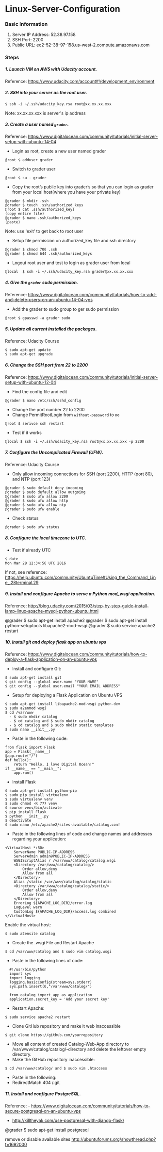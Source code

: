 # Linux-Server-Configuration

### Basic Information
1. Server IP Address: 52.38.97.158 
2. SSH Port: 2200 
3. Public URL: ec2-52-38-97-158.us-west-2.compute.amazonaws.com <br>

### Steps
##### 1. Launch VM on AWS with Udacity account. 
Reference: https://www.udacity.com/account#!/development_environment
##### 2. SSH into your server as the root user. 
```
$ ssh -i ~/.ssh/udacity_key.rsa root@xx.xx.xx.xxx
```
Note: xx.xx.xx.xxx is server's ip address
##### 3. Create a user named `grader`.
Reference: https://www.digitalocean.com/community/tutorials/initial-server-setup-with-ubuntu-14-04

* Login as root, create a new user named grader
```
@root $ adduser grader
```
* Switch to grader user
```
@root $ su - grader
```
* Copy the root’s public key into grader’s so that you can login as grader from your local host(where you have your private key)
```
@grader $ mkdir .ssh
@grader $ touch .ssh/authorized_keys
@root $ cat .ssh/authorized_keys
(copy entire file)
@grader $ nano .ssh/authorized_keys
(paste)
```
Note: use 'exit' to get back to root user
* Setup file permission on authorized_key file and ssh directory
```
@grader $ chmod 700 .ssh
@grader $ chmod 644 .ssh/authorized_keys
```
* Logout root user and test to login as grader user from local
```
@local  $ ssh -i ~/.ssh/udacity_key.rsa grader@xx.xx.xx.xxx
```
##### 4. Give the `grader` sudo permission.
Reference: https://www.digitalocean.com/community/tutorials/how-to-add-and-delete-users-on-an-ubuntu-14-04-vps
* Add the grader to sudo group to ger sudo permission
```
@root $ gpasswd -a grader sudo
```
##### 5. Update all current installed the packages.
Reference: Udacity Course
```
$ sudo apt-get update
$ sudo apt-get upgrade
```
##### 6. Change the SSH port from 22 to 2200
Reference: https://www.digitalocean.com/community/tutorials/initial-server-setup-with-ubuntu-12-04
* Find the config file and edit
```
@grader $ nano /etc/ssh/sshd_config
```
* Change the port number 22 to 2200
* Change PermitRootLogin from `without-password` to `no`
```
@root $ serivce ssh restart
```
* Test if it works
```
@local $ ssh -i ~/.ssh/udacity_key.rsa root@xx.xx.xx.xxx -p 2200
```

##### 7. Configure the Uncomplicated Firewall (UFW).
Reference: Udacity Course
* Only allow incoming connections for SSH (port 2200), HTTP (port 80), and NTP (port 123)
```
@grader $ sudo default deny incoming
@grader $ sudo default allow outgoing
@grader $ sudo ufw allow 2200
@grader $ sudo ufw allow http
@grader $ sudo ufw allow ntp
@grader $ sudo ufw enable
```
* Check status
```
@grader $ sudo ufw status
```
##### 8. Configure the local timezone to UTC.
* Test if already UTC
```
$ date
Mon Mar 28 12:34:56 UTC 2016
```
If not, see reference: https://help.ubuntu.com/community/UbuntuTime#Using_the_Command_Line_.28terminal.29

##### 9. Install and configure Apache to serve a Python mod_wsgi application.
Reference: http://blog.udacity.com/2015/03/step-by-step-guide-install-lamp-linux-apache-mysql-python-ubuntu.html

@grader $ sudo apt-get install apache2
@grader $ sudo apt-get install python-setuptools libapache2-mod-wsgi
@grader $ sudo service apache2 restart

##### 10. Install git and deploy flask app on ubuntu vps
Reference: https://www.digitalocean.com/community/tutorials/how-to-deploy-a-flask-application-on-an-ubuntu-vps
- Install and configure Git:
```
$ sudo apt-get install git
$ git config --global user.name "YOUR NAME"
$ git config --global user.email "YOUR EMAIL ADDRESS"
```
- Setup for deploying a Flask Application on Ubuntu VPS
```
$ sudo apt-get install libapache2-mod-wsgi python-dev
$ sudo a2enmod wsgi
$ cd /var/www
  - $ sudo mkdir catalog
  - $ cd catalog and $ sudo mkdir catalog
  - $ cd catalog and $ sudo mkdir static templates
$ sudo nano __init__.py
```
- Paste in the following code:
```
from flask import Flask
app = Flask(__name__)
@app.route("/")
def hello():
    return "Hello, I love Digital Ocean!"
if __name__ == "__main__":
    app.run()
```
- Install Flask
```
$ sudo apt-get install python-pip
$ sudo pip install virtualenv
$ sudo virtualenv venv
$ sudo chmod -R 777 venv
$ source venv/bin/activate
$ pip install Flask
$ python __init__.py
$ deactivate
$ sudo nano /etc/apache2/sites-available/catalog.conf
```
* Paste in the following lines of code and change names and addresses regarding your application:
```
<VirtualHost *:80>
    ServerName PUBLIC-IP-ADDRESS
    ServerAdmin admin@PUBLIC-IP-ADDRESS
    WSGIScriptAlias / /var/www/catalog/catalog.wsgi
    <Directory /var/www/catalog/catalog/>
        Order allow,deny
        Allow from all
    </Directory>
    Alias /static /var/www/catalog/catalog/static
    <Directory /var/www/catalog/catalog/static/>
        Order allow,deny
        Allow from all
    </Directory>
    ErrorLog ${APACHE_LOG_DIR}/error.log
    LogLevel warn
    CustomLog ${APACHE_LOG_DIR}/access.log combined
</VirtualHost>
```
Enable the virtual host:
```
$ sudo a2ensite catalog
```
- Create the .wsgi File and Restart Apache
```
$ cd /var/www/catalog and $ sudo vim catalog.wsgi
```
- Paste in the following lines of code:
```
  #!/usr/bin/python
  import sys
  import logging
  logging.basicConfig(stream=sys.stderr)
  sys.path.insert(0,"/var/www/catalog/")

  from catalog import app as application
  application.secret_key = 'Add your secret key'
```
* Restart Apache:
```
$ sudo service apache2 restart
```
* Clone GitHub repository and make it web inaccessible
```
$ git clone https://github.com/yourrepository
```
- Move all content of created Catalog-Web-App directory to /var/www/catalog/catalog/-directory and delete the leftover empty directory.
- Make the GitHub repository inaccessible:
```
$ cd /var/www/catalog/ and $ sudo vim .htaccess
```
  - Paste in the following:
  - RedirectMatch 404 /\.git

##### 11. Install and configure PostgreSQL.
Reference: - https://www.digitalocean.com/community/tutorials/how-to-secure-postgresql-on-an-ubuntu-vps
- http://killtheyak.com/use-postgresql-with-django-flask/

@grader $ sudo apt-get install postgresql



remove or disable available sites
http://ubuntuforums.org/showthread.php?t=1692000


